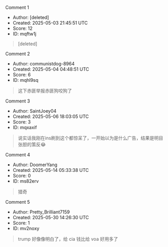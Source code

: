 Comment 1

- Author: [deleted]
- Created: 2025-05-03 21:45:51 UTC
- Score: 12
- ID: mqftw1j

> [deleted]

Comment 2

- Author: communistdog-8964
- Created: 2025-05-04 04:48:51 UTC
- Score: 6
- ID: mqhl9sq

> 这下赤匪举报赤匪狗咬狗了

Comment 3

- Author: SaintJoey04
- Created: 2025-05-06 18:03:05 UTC
- Score: 3
- ID: mqxaxif

> 说实话我刚在ins刷到这个都惊呆了，一开始以为是什么广告，结果是明目张胆的策反😂

Comment 4

- Author: DoomerYang
- Created: 2025-05-14 05:33:38 UTC
- Score: 0
- ID: ms82erv

> 猎奇

Comment 5

- Author: Pretty_Brilliant7159
- Created: 2025-05-30 14:26:30 UTC
- Score: 1
- ID: mv2noxy

> trump 好像像明白了，给 cia 钱比给 voa 好用多了
